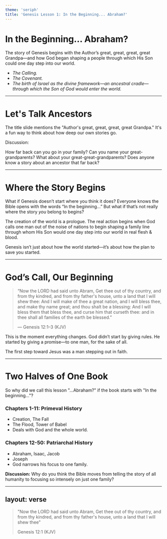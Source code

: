 ```yaml
---
theme: 'seriph'
title: 'Genesis Lesson 1: In the Beginning... Abraham?'
---
```


# In the Beginning… Abraham?

<div v-click="1" class="w-2/3 mx-auto mt-12 text-lg">
  The story of Genesis begins with the Author’s great, great, great, great Grandpa—and how God began shaping a people through which His Son could one day step into our world.
</div>

<ul class="w-2/3 mx-auto mt-8 text-lg text-left">
  <li v-click="2"><em>The Calling.</em></li>
  <li v-click="3"><em>The Covenant.</em></li>
  <li v-click="4"><em>The birth of Israel as the divine framework—an ancestral cradle—through which the Son of God would enter the world.</em></li>
</ul>

---

# Let's Talk Ancestors

<div class="w-2/3 mx-auto">
  <p class="text-lg">
    The title slide mentions the "Author's great, great, great, great Grandpa." It's a fun way to think about how deep our own stories go.
  </p>

  <div class="mt-10 p-6 bg-gray-500/10 rounded-xl text-lg">
    <p class="font-bold leading-tight">Discussion:</p>
    <p class="mt-2">
      How far back can you go in your family? Can you name your great-grandparents? What about your great-great-grandparents? Does anyone know a story about an ancestor that far back?
    </p>
  </div>

  <CountdownTimer :duration="2" />

</div>

---

# Where the Story Begins

What if Genesis doesn’t start where you think it does? Everyone knows the Bible opens with the words “In the beginning…” But what if that’s not really where the story *you* belong to begins?

The creation of the world is a prologue. The real action begins when God calls one man out of the noise of nations to begin shaping a family line through whom His Son would one day step into our world in real flesh & blood.

<div class="mt-12 text-2xl font-bold text-sky-300 border-t-2 border-sky-300/50 pt-6">
Genesis isn’t just about how the world started—it’s about how the plan to save you started.
</div>

---

# God’s Call, Our Beginning

> “Now the LORD had said unto Abram, Get thee out of thy country, and from thy kindred, and from thy father's house, unto a land that I will shew thee: And I will make of thee a great nation, and I will bless thee, and make thy name great; and thou shalt be a blessing: And I will bless them that bless thee, and curse him that curseth thee: and in thee shall all families of the earth be blessed.”
>
> <footer>— Genesis 12:1–3 (KJV)</footer>

This is the moment everything changes. God didn’t start by giving rules. He started by giving a promise—to one man, for the sake of all.

<div class="mt-8 font-bold text-2xl text-sky-300">
The first step toward Jesus was a man stepping out in faith.
</div>

---

# Two Halves of One Book

So why did we call this lesson "...Abraham?" if the book starts with "In the beginning..."?

<div class="grid grid-cols-2 gap-12 mt-8 text-left">
<div class="bg-slate-800/50 p-6 rounded-lg border border-slate-700">
<h3 class="text-2xl text-white text-center">Chapters 1-11: Primeval History</h3>
<ul class="mt-4 text-lg">
<li>Creation, The Fall</li>
<li>The Flood, Tower of Babel</li>
<li class="font-bold text-sky-300">Deals with God and the whole world.</li>
</ul>
</div>
<div class="bg-slate-800/50 p-6 rounded-lg border border-slate-700">
<h3 class="text-2xl text-white text-center">Chapters 12-50: Patriarchal History</h3>
<ul class="mt-4 text-lg">
<li>Abraham, Isaac, Jacob</li>
<li>Joseph</li>
<li class="font-bold text-sky-300">God narrows his focus to one family.</li>
</ul>
</div>
</div>

**Discussion:** Why do you think the Bible moves from telling the story of all humanity to focusing so intensely on just one family?

---
layout: verse
---

> "Now the LORD had said unto Abram, Get thee out of thy country, and from thy kindred, and from thy father's house, unto a land that I will shew thee"
>
> <footer>Genesis 12:1 (KJV)</footer>
